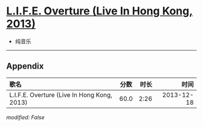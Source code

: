 # [L.I.F.E. Overture (Live In Hong Kong, 2013)](https://music.163.com/song?id=28160868)

* 纯音乐


---

## Appendix

|歌名|分数|时长|时间|
|:---|:---:|---:|---:|
|L.I.F.E. Overture (Live In Hong Kong, 2013)|60.0|2:26|2013-12-18

*modified: False*